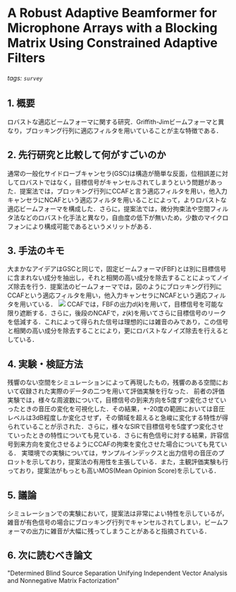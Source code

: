 # A Robust Adaptive Beamformer for Microphone Arrays with a Blocking Matrix Using Constrained Adaptive Filters
###### tags: `survey`

## 1. 概要
ロバストな適応ビームフォーマに関する研究．Griffith-Jimビームフォーマと異なり，ブロッキング行列に適応フィルタを用いていることが主な特徴である．

## 2. 先行研究と比較して何がすごいのか
通常の一般化サイドローブキャンセラ(GSC)は構造が簡単な反面，位相誤差に対してロバストではなく，目標信号がキャンセルされてしまうという問題があった．提案法では，ブロッキング行列にCCAFと言う適応フィルタを用い，他入力キャンセラにNCAFという適応フィルタを用いることによって，よりロバストな適応ビームフォーマを構成した．さらに，提案法では，微分拘束法や空間フィルタ法などのロバスト化手法と異なり，自由度の低下が無いため，少数のマイクロフォンにより構成可能であるというメリットがある．

## 3. 手法のキモ
大まかなアイデアはGSCと同じで，固定ビームフォーマ(FBF)とは別に目標信号に含まれない成分を抽出し，それと相関の高い成分を除去することによってノイズ除去を行う．提案法のビームフォーマでは，図のようにブロッキング行列にCCAFという適応フィルタを用い，他入力キャンセラにNCAFという適応フィルタを用いている．
![](https://i.imgur.com/EJyTxeN.png)
CCAFでは，FBFの出力$d(k)$を用いて，目標信号を可能な限り遮断する．さらに，後段のNCAFで，$z(k)$を用いてさらに目標信号のリークを低減する．これによって得られた信号は理想的には雑音のみであり，この信号と相関の高い成分を除去することにより，更にロバストなノイズ除去を行えるとしている．

## 4. 実験・検証方法
残響のない空間をシミュレーションによって再現したもの，残響のある空間において収録された実際のデータの二つを用いて評価実験を行なった．
前者の評価実験では，様々な周波数について，目標信号の到来方向を5度ずつ変化させていったときの音圧の変化を可視化した．その結果，+-20度の範囲においては音圧レベルは3dB程度しか変化させず，その領域を超えると急峻に変化する特性が得られていることが示された．さらに，様々なSIRで目標信号を5度ずつ変化させていったときの特性についても見ている．さらに有色信号に対する結果，許容信号到来方向を変化させるようにCCAFの拘束を変化させた場合についても見ている．
実環境での実験については，サンプルインデックスと出力信号の音圧のプロットを示しており，提案法の有用性を主張している．また，主観評価実験も行っており，提案法がもっとも高いMOS(Mean Opinion Score)を示している．


## 5. 議論
シミュレーションでの実験において，提案法は非常によい特性を示しているが，雑音が有色信号の場合にブロッキング行列でキャンセルされてしまい，ビームフォーマの出力に雑音が大幅に残ってしまうことがあると指摘されている．

## 6. 次に読むべき論文
"Determined Blind Source Separation Unifying Independent Vector Analysis and Nonnegative Matrix Factorization"